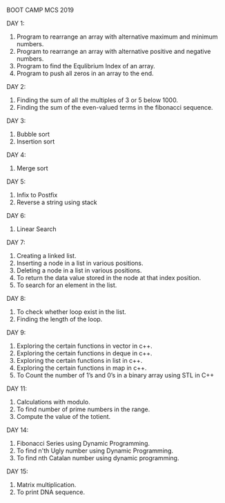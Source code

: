 BOOT CAMP MCS 2019

DAY 1:
1. Program to rearrange an array with alternative maximum and minimum numbers.
2. Program to rearrange an array with alternative positive and negative numbers. 
3. Program to find the Equlibrium Index of an array.
4. Program to push all zeros in an array to the end.

DAY 2:
1. Finding the sum of all the multiples of 3 or 5 below 1000.
2. Finding the sum of the even-valued terms in the fibonacci sequence.

DAY 3:
1. Bubble sort
2. Insertion sort

DAY 4:
1. Merge sort

DAY 5:
1. Infix to Postfix
2. Reverse a string using stack

DAY 6:
1. Linear Search

DAY 7:
1. Creating a linked list.
2. Inserting a node in a list in various positions.
3. Deleting a node in a list in various positions.
4. To return the data value stored in the node at that index position.
5. To search for an element in the list.

DAY 8:
1. To check whether loop exist in the list.
2. Finding the length of the loop.

DAY 9:
1. Exploring the certain functions in vector in c++.
2. Exploring the certain functions in deque in c++.
3. Exploring the certain functions in list in c++.
4. Exploring the certain functions in map in c++.
5. To Count the number of 1’s and 0’s in a binary array using STL in C++

DAY 11:
1. Calculations with modulo.
2. To find number of prime numbers in the range.
3. Compute the value of the totient.

DAY 14:
1. Fibonacci Series using Dynamic Programming.
2. To find n'th Ugly number using Dynamic Programming.
3. To find nth Catalan number using dynamic programming.

DAY 15:
1. Matrix multiplication.
2. To print DNA sequence.


